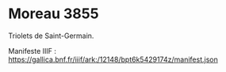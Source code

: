 # Moreau 3855

Triolets de Saint-Germain.

Manifeste IIIF : https://gallica.bnf.fr/iiif/ark:/12148/bpt6k5429174z/manifest.json